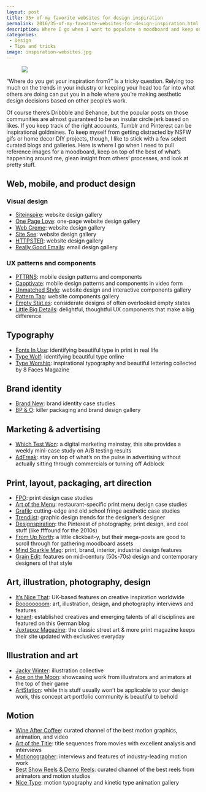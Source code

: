 ```yaml
---
layout: post
title: 35+ of my favorite websites for design inspiration
permalink: 2016/35-of-my-favorite-websites-for-design-inspiration.html
description: Where I go when I want to populate a moodboard and keep on top of the best of what’s happenining in design.
categories:
 - Design
 - Tips and tricks
image: inspiration-websites.jpg
---
```


<figure class="align-right"><img src="{{ site.baseurl }}/media/posts/2016/jessicapaoli-dot-com_inspiration-websites-banner.jpg" class="widdo-medium"></figure> “Where do you get your inspiration from?” is a tricky question. Relying too much on the trends in your industry or keeping your head too far into what others are doing can put you in a hole where you’re making aesthetic design decisions based on other people’s work.

Of course there’s Dribbble and Behance, but the popular posts on those communities are almost guaranteed to be an insular circle jerk based on likes. If you keep track of the right accounts, Tumblr and Pinterest can be inspirational goldmines. To keep myself from getting distracted by NSFW gifs or home decor DIY projects, though, I like to stick with a few select curated blogs and galleries. Here is where I go when I need to pull reference images for a moodboard, keep on top of the best of what’s happening around me, glean insight from others’ processes, and look at pretty stuff.

## Web, mobile, and product design

### Visual design
*   [Siteinspire](http://siteinspire.com): website design gallery
*   [One Page Love](https://onepagelove.com/): one-page website design gallery
*   [Web Creme](http://www.webcreme.com/): website design gallery
*   [Site See](https://sitesee.co/): website design gallery
*   [HTTPSTER](http://httpster.net/): website design gallery
*   [Really Good Emails](http://reallygoodemails.com/): email design gallery

### UX patterns and components
*   [PTTRNS](http://pttrns.com/): mobile design patterns and components
*   [Capptivate](http://capptivate.co/): mobile design patterns and components in video form
*   [Unmatched Style](http://unmatchedstyle.com/): website design and interactive components gallery
*   [Pattern Tap](http://zurb.com/patterntap): website components gallery
*   [Empty Stat.es](http://emptystat.es/): considerate designs of often overlooked empty states
*   [Little Big Details](http://littlebigdetails.com/): delightful, thoughtful UX components that make a big difference

## Typography
*   [Fonts In Use](https://fontsinuse.com/): identifying beautiful type in print in real life
*   [Type Wolf](https://www.typewolf.com/): identifying beautiful type online
*   [Type Worship](http://blog.8faces.com/): inspirational typography and beautiful lettering collected by 8 Faces Magazine

## Brand identity
*   [Brand New](http://www.underconsideration.com/brandnew/): brand identity case studies
*   [BP & O](http://bpando.org/): killer packaging and brand design gallery

## Marketing & advertising
*   [Which Test Won](https://www.behave.org/tests-of-the-week/): a digital marketing mainstay, this site provides a weekly mini-case study on A/B testing results
*   [AdFreak](http://adweek.com/adfreak): stay on top of what’s on the pulse in advertising without actually sitting through commercials or turning off Adblock

## Print, layout, packaging, art direction
*   [FPO](http://www.underconsideration.com/fpo/): print design case studies
*   [Art of the Menu](https://www.grafik.net/): restaurant-specific print menu design case studies
*   [Grafik](https://www.grafik.net/): cutting-edge and old school fringe aesthetic case studies
*   [Trendlist](http://www.trendlist.org/): graphic design trends for the designer’s designer
*   [Designspiration](http://designspiration.net/): the Pinterest of photography, print design, and cool stuff (like ffffound for the 2010s)
*   [From Up North](http://www.fromupnorth.com/): a little clickbait-y, but their mega-posts are good to scroll through for gathering moodboard assets
*   [Mind Sparkle Mag](http://mindsparklemag.com/): print, brand, interior, industrial design features
*   [Grain Edit](http://grainedit.com/): features on mid-century (50s-70s) design and contemporary designers of that style

## Art, illustration, photography, design
*   [It’s Nice That](http://www.itsnicethat.com/): UK-based features on creative inspiration worldwide
*   [Boooooooom](http://www.booooooom.com/): art, illustration, design, and photography interviews and features
*   [Ignant](http://www.ignant.com/): established creatives and emerging talents of all disciplines are featured on this German blog
*   [Juxtapoz Magazine](http://www.juxtapoz.com/): the classic street art & more print magazine keeps their site updated with exclusives everyday

## Illustration and art
*   [Jacky Winter](http://www.jackywinter.com/all-artists): illustration collective
*   [Ape on the Moon](http://apeonthemoon.com/): showcasing work from illustrators and animators at the top of their game
*   [ArtStation](http://artstation.com): while this stuff usually won’t be applicable to your design work, this concept art portfolio community is beautiful to behold

## Motion
*   [Wine After Coffee](https://vimeo.com/channels/wineaftercoffee): curated channel of the best motion graphics, animation, and video
*   [Art of the Title](http://www.artofthetitle.com/): title sequences from movies with excellent analysis and interviews
*   [Motionographer](http://motionographer.com/): interviews and features of industry-leading motion work
*   [Best Show Reels & Demo Reels](https://vimeo.com/groups/showreelsdemoreels): curated channel of the best reels from animators and motion studios
*   [Nice Type](http://nicetype.tumblr.com/): motion typography and kinetic type animation gallery
